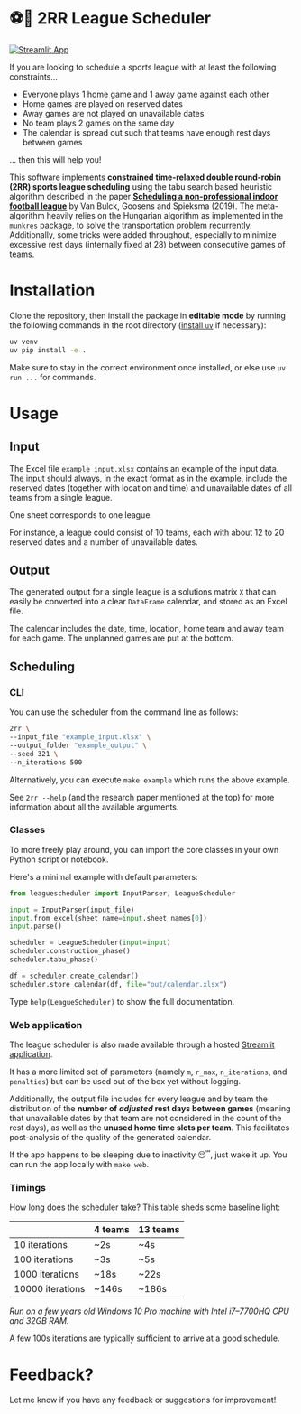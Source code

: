 # ⚽📅 2RR League Scheduler

[![Streamlit App](https://static.streamlit.io/badges/streamlit_badge_black_white.svg)](https://leaguescheduler.streamlit.app)

If you are looking to schedule a sports league with at least the following constraints...
- Everyone plays 1 home game and 1 away game against each other
- Home games are played on reserved dates
- Away games are not played on unavailable dates
- No team plays 2 games on the same day
- The calendar is spread out such that teams have enough rest days between games

... then this will help you!

This software implements **constrained time-relaxed double round-robin (2RR) sports league scheduling** using the tabu search based heuristic algorithm described in the paper [**Scheduling a non-professional indoor football league**](https://pure.tue.nl/ws/portalfiles/portal/121797609/Bulck2019_Article_SchedulingANon_professionalInd.pdf) by Van Bulck, Goosens and Spieksma (2019). The meta-algorithm heavily relies on the Hungarian algorithm as implemented in the [`munkres` package](https://software.clapper.org/munkres), to solve the transportation problem recurrently. Additionally, some tricks were added throughout, especially to minimize excessive rest days (internally fixed at 28) between consecutive games of teams.

# Installation

Clone the repository, then install the package in **editable mode** by running the following commands in the root directory ([install `uv`](https://docs.astral.sh/uv/getting-started/installation) if necessary):

```bash
uv venv
uv pip install -e .
```

Make sure to stay in the correct environment once installed, or else use `uv run ...` for commands.

# Usage

## Input

The Excel file `example_input.xlsx` contains an example of the input data. The input should always, in the exact format as in the example, include the reserved dates (together with location and time) and unavailable dates of all teams from a single league.

One sheet corresponds to one league. 

For instance, a league could consist of 10 teams, each with about 12 to 20 reserved dates and a number of unavailable dates.

## Output

The generated output for a single league is a solutions matrix `X` that can easily be converted into a clear `DataFrame` calendar, and stored as an Excel file.

The calendar includes the date, time, location, home team and away team for each game. The unplanned games are put at the bottom.

## Scheduling

### CLI

You can use the scheduler from the command line as follows:

```bash
2rr \
--input_file "example_input.xlsx" \
--output_folder "example_output" \
--seed 321 \
--n_iterations 500
```

Alternatively, you can execute `make example` which runs the above example.

See `2rr --help` (and the research paper mentioned at the top) for more information about all the available arguments.

### Classes

To more freely play around, you can import the core classes in your own Python script or notebook.

Here's a minimal example with default parameters:

```python
from leaguescheduler import InputParser, LeagueScheduler

input = InputParser(input_file)
input.from_excel(sheet_name=input.sheet_names[0])
input.parse()

scheduler = LeagueScheduler(input=input)
scheduler.construction_phase()
scheduler.tabu_phase()

df = scheduler.create_calendar()
scheduler.store_calendar(df, file="out/calendar.xlsx")
```

Type `help(LeagueScheduler)` to show the full documentation.

### Web application

The league scheduler is also made available through a hosted [Streamlit application](https://leaguescheduler.streamlit.app).

It has a more limited set of parameters (namely `m`, `r_max`, `n_iterations`, and `penalties`) but can be used out of the box yet without logging. 

Additionally, the output file includes for every league and by team the distribution of the **number of _adjusted_ rest days between games** (meaning that unavailable dates by that team are not considered in the count of the rest days), as well as the **unused home time slots per team**. This facilitates post-analysis of the quality of the generated calendar.

If the app happens to be sleeping due to inactivity 😴, just wake it up. You can run the app locally with `make web`.

### Timings

How long does the scheduler take? This table sheds some baseline light:

|                  | 4 teams  | 13 teams |
|------------------|--------- | -------- |
| 10 iterations    | ~2s      | ~4s      |
| 100 iterations   | ~3s      | ~5s      |
| 1000 iterations  | ~18s     | ~22s     |
| 10000 iterations | ~146s    | ~186s    |

_Run on a few years old Windows 10 Pro machine with Intel i7–7700HQ CPU and 32GB RAM._

A few 100s iterations are typically sufficient to arrive at a good schedule.

# Feedback?

Let me know if you have any feedback or suggestions for improvement!
